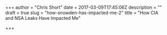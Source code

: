 +++
author = "Chris Short"
date = 2017-03-09T17:45:06Z
description = ""
draft = true
slug = "how-snowden-has-impacted-me-2"
title = "How CIA and NSA Leaks Have Impacted Me"

+++

